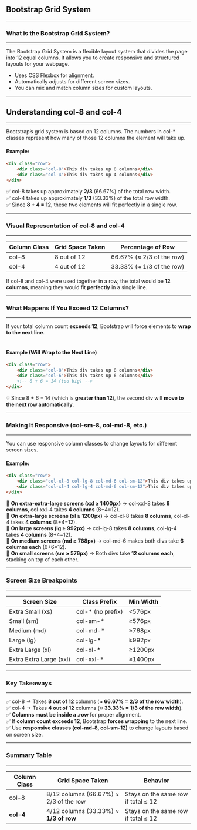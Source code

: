 ## Bootstrap Grid System
---

### What is the Bootstrap Grid System?
---

The <span class="emphasis">Bootstrap Grid</span> System is a <span class="emphasis">flexible layout</span> system that divides the page into <span class="emphasis">12 equal</span> <span class="secondEmphasis">columns</span>. It allows you to create <span class="emphasis">responsive</span> and <span class="secondEmphasis">structured layouts</span> for your webpage.

- Uses <span class="emphasis">CSS Flexbox</span> for alignment.
- Automatically adjusts for different <span class="emphasis">screen sizes</span>.
- You can mix and match column sizes for <span class="emphasis">custom layouts</span>.

---
## **Understanding col-8 and col-4**
---
Bootstrap’s grid system is based on <span class="emphasis">12 columns</span>. The numbers in <span class="codeSnip">col-*</span> classes represent <span class="emphasis">how many</span> of those <span class="emphasis">12 columns</span> the <span class="secondEmphasis">element</span> will take up.

#### **Example:**

```html  
<div class="row">
    <div class="col-8">This div takes up 8 columns</div>
    <div class="col-4">This div takes up 4 columns</div>
</div>  
```

✅ <span class="codeSnip">col-8</span> takes up approximately **2/3** (66.67%) of the total row width.  
✅ <span class="codeSnip">col-4</span> takes up approximately **1/3** (33.33%) of the total row width.  
✅ Since **8 + 4 = 12**, these two elements will fit perfectly in a single row.  

---
### **Visual Representation of col-8 and col-4**
---

<table class="notesTable">
    <thead>
        <tr class="tableHeader">
            <th class="tableCellHeader">Column Class</th>
            <th class="tableCellHeader">Grid Space Taken</th>
            <th class="tableCellHeader">Percentage of Row</th>
        </tr>
    </thead>
    <tbody>
        <tr class="tableRow">
            <td class="tableCell"><span class="codeSnip">col-8</span></td>
            <td class="tableCell"><span class="tableEmphasis">8 out of 12</span></td>
            <td class="tableCell"><span class="tableEmphasis">66.67% (≈ 2/3 of the row)</span></td>
        </tr>
        <tr class="tableRow">
            <td class="tableCell"><span class="codeSnip">col-4</span></td>
            <td class="tableCell"><span class="tableEmphasis">4 out of 12</span></td>
            <td class="tableCell"><span class="tableEmphasis">33.33% (≈ 1/3 of the row)</span></td>
        </tr>
    </tbody>
</table>

If <span class="codeSnip">col-8</span> and <span class="codeSnip">col-4</span> were used together in a row, the total would be **12 columns**, meaning they would fit **perfectly** in a single line.

---
### **What Happens If You Exceed 12 Columns?**
---

If your total column count **exceeds 12**, Bootstrap will force elements to **wrap to the next line**.
<br><br>

#### **Example (Will Wrap to the Next Line)**

```html
<div class="row">
    <div class="col-8">This div takes up 8 columns</div>
    <div class="col-6">This div takes up 6 columns</div>
    <!-- 8 + 6 = 14 (too big) -->
</div>
```

💡 Since 8 + 6 = 14 (which is **greater than 12**), the second div will **move to the next row automatically**.

---
### **Making It Responsive (col-sm-8, col-md-8, etc.)**
---
You can use <span class="emphasis">responsive column classes</span> to <span class="secondEmphasis">change layouts for different screen sizes</span>.

#### **Example:**
```html  
<div class="row">
    <div class="col-xl-8 col-lg-8 col-md-6 col-sm-12">This div takes up 8 columns on xl & lg screens, 6 on md, and 12 on sm.</div>
    <div class="col-xl-4 col-lg-4 col-md-6 col-sm-12">This div takes up 4 columns on xl & lg screens, 6 on md, and 12 on sm.</div>
</div>  
```

🔹 **On extra-extra-large screens (<span class="codeSnip">xxl</span> ≥ 1400px)** → <span class="codeSnip">col-xxl-8</span> takes **8 columns**, <span class="codeSnip">col-xxl-4</span> takes **4 columns** (8+4=12).  
🔹 **On extra-large screens (<span class="codeSnip">xl</span> ≥ 1200px)** → <span class="codeSnip">col-xl-8</span> takes **8 columns**, <span class="codeSnip">col-xl-4</span> takes **4 columns** (8+4=12).  
🔹 **On large screens (<span class="codeSnip">lg</span> ≥ 992px)** → <span class="codeSnip">col-lg-8</span> takes **8 columns**, <span class="codeSnip">col-lg-4</span> takes **4 columns** (8+4=12).  
🔹 **On medium screens (<span class="codeSnip">md</span> ≥ 768px)** → <span class="codeSnip">col-md-6</span> makes both divs take **6 columns each** (6+6=12).  
🔹 **On small screens (<span class="codeSnip">sm</span> ≥ 576px)** → Both divs take **12 columns each**, stacking on top of each other.  

---
### **Screen Size Breakpoints**
---
<table class="notesTable">
    <thead>
        <tr class="tableHeader">
            <th class="tableCellHeader">Screen Size</th>
            <th class="tableCellHeader">Class Prefix</th>
            <th class="tableCellHeader">Min Width</th>
        </tr>
    </thead>
    <tbody>
        <tr class="tableRow">
            <td class="tableCell"><span class="tableEmphasis">Extra Small (xs)</span></td>
            <td class="tableCell"><span class="codeSnip">col-*</span> (no prefix)</td>
            <td class="tableCell"><span class="tableEmphasis">&lt;576px</span></td>
        </tr>
        <tr class="tableRow">
            <td class="tableCell"><span class="tableEmphasis">Small (sm)</span></td>
            <td class="tableCell"><span class="codeSnip">col-sm-*</span></td>
            <td class="tableCell"><span class="tableEmphasis">≥576px</span></td>
        </tr>
        <tr class="tableRow">
            <td class="tableCell"><span class="tableEmphasis">Medium (md)</span></td>
            <td class="tableCell"><span class="codeSnip">col-md-*</span></td>
            <td class="tableCell"><span class="tableEmphasis">≥768px</span></td>
        </tr>
        <tr class="tableRow">
            <td class="tableCell"><span class="tableEmphasis">Large (lg)</span></td>
            <td class="tableCell"><span class="codeSnip">col-lg-*</span></td>
            <td class="tableCell"><span class="tableEmphasis">≥992px</span></td>
        </tr>
        <tr class="tableRow">
            <td class="tableCell"><span class="tableEmphasis">Extra Large (xl)</span></td>
            <td class="tableCell"><span class="codeSnip">col-xl-*</span></td>
            <td class="tableCell"><span class="tableEmphasis">≥1200px</span></td>
        </tr>
        <tr class="tableRow">
            <td class="tableCell"><span class="tableEmphasis">Extra Extra Large (xxl)</span></td>
            <td class="tableCell"><span class="codeSnip">col-xxl-*</span></td>
            <td class="tableCell"><span class="tableEmphasis">≥1400px</span></td>
        </tr>
    </tbody>
</table>

---
### **Key Takeaways**
---

✅ <span class="codeSnip">col-8</span> → Takes **8 out of 12** columns (**≈ 66.67% = 2/3 of the row width**).  
✅ <span class="codeSnip">col-4</span> → Takes **4 out of 12** columns (**≈ 33.33% = 1/3 of the row width**).  
✅ **Columns must be inside a <span class="codeSnip">.row</span>** for proper alignment.  
✅ If **column count exceeds 12**, Bootstrap **forces wrapping** to the next line.  
✅ Use **responsive classes (<span class="codeSnip">col-md-8</span>, <span class="codeSnip">col-sm-12</span>)** to change layouts based on screen size.

---
### **Summary Table**
---

<table class="notesTable">
    <thead>
        <tr class="tableHeader">
            <th class="tableCellHeader">Column Class</th>
            <th class="tableCellHeader">Grid Space Taken</th>
            <th class="tableCellHeader">Behavior</th>
        </tr>
    </thead>
    <tbody>
        <tr class="tableRow">
            <td class="tableCell"><span class="codeSnip">col-8</span></td>
            <td class="tableCell"><span class="tableEmphasis">8/12 columns</span> (66.67%) ≈ <span class="tableEmphasis">2/3</span> of the <span class="tableEmphasis">row</span></td>
            <td class="tableCell">Stays on the same row if total ≤ 12</td>
        </tr>
        <tr class="tableRow">
            <td class="tableCell"><strong>col-4</strong></td>
            <td class="tableCell">4/12 columns (33.33%) ≈ <strong>1/3 of row</strong></td>
            <td class="tableCell">Stays on the same row if total ≤ 12</td>
        </tr>
    </tbody>
</table>
